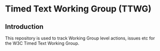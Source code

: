 # Timed Text Working Group (TTWG)

## Introduction

This repository is used to track Working Group level actions, issues etc for the
W3C Timed Text Working Group.

